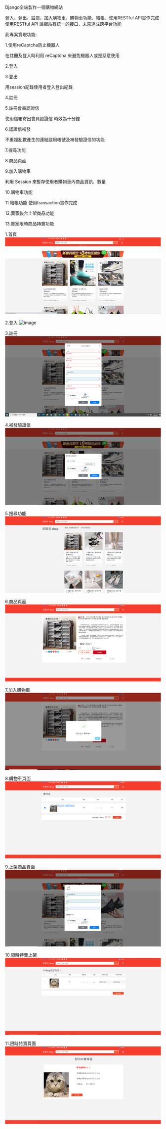 Django全端製作一個購物網站

登入、登出、註冊、加入購物車、購物車功能、結帳、使用RESTful API實作完成
使用RESTful API 讓網站有統一的接口，未來達成跨平台功能

此專案實現功能:

1.使用reCaptcha防止機器人

在註冊及登入時利用 reCaptcha 來避免機器人或是惡意使用

2.登入

3.登出

用session記錄使用者登入登出紀錄

4.註冊

5.註冊會員認證信

使用信箱寄出會員認證信 時效為十分鐘

6.認證信補發

不重複亂數產生的連結啟用帳號及補發驗證信的功能

7.搜尋功能

8.商品頁面

9.加入購物車

利用 Session 來暫存使用者購物車內商品資訊、數量

10.購物車功能

11.結帳功能
使用transaction實作完成

12.賣家後台上架商品功能

13.賣家限時商品特賣功能





1.首頁
![image](https://github.com/valosz66666/django_shop_web/blob/master/images/%E9%A6%96%E9%A0%81.png)

2.登入
![image](https://github.com/valosz66666/django_shop_web/blob/master/images/images/%E7%99%BB%E5%85%A5.png)

3.註冊
![image](https://github.com/valosz66666/django_shop_web/blob/master/images/%E8%A8%BB%E5%86%8A.png)

4.補發驗證信
![image](https://github.com/valosz66666/django_shop_web/blob/master/images/%E8%A3%9C%E7%99%BC%E9%A9%97%E8%AD%89%E4%BF%A1.png)

5.搜尋功能
![image](https://github.com/valosz66666/django_shop_web/blob/master/images/%E6%90%9C%E5%B0%8B.png)

6.商品頁面
![image](https://github.com/valosz66666/django_shop_web/blob/master/images/%E5%95%86%E5%93%81%E9%A0%81%E9%9D%A2.png)

7.加入購物車
![image](https://github.com/valosz66666/django_shop_web/blob/master/images/%E5%8A%A0%E5%85%A5%E8%B3%BC%E7%89%A9%E8%BB%8A%E5%8A%9F%E8%83%BD.png)

8.購物車頁面
![image](https://github.com/valosz66666/django_shop_web/blob/master/images/%E8%B3%BC%E7%89%A9%E8%BB%8A%E5%8A%9F%E8%83%BD.png)

9.上架商品頁面
![image](https://github.com/valosz66666/django_shop_web/blob/master/images/%E4%B8%8A%E5%82%B3%E5%95%86%E5%93%81%E5%8A%9F%E8%83%BD.png)

10.限時特賣上架
![image](https://github.com/valosz66666/django_shop_web/blob/master/images/%E9%99%90%E6%99%82%E7%89%B9%E8%B3%A3%E5%8A%9F%E8%83%BD.png)

11.限時特賣頁面
![image](https://github.com/valosz66666/django_shop_web/blob/master/images/%E9%99%90%E6%99%82%E6%90%B6%E8%B3%BC%E9%A0%81%E9%9D%A2.png)
